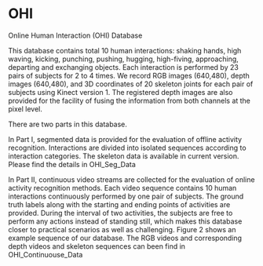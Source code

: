 # OHI

Online Human Interaction (OHI) Database

This database contains total 10 human interactions: shaking hands, high waving, kicking, punching, pushing, hugging, high-fiving, approaching, departing and exchanging objects. Each interaction is performed by 23 pairs of subjects for 2 to 4 times. 
We record RGB images (640,480), depth images (640,480), and 3D coordinates of 20 skeleton joints for each pair of subjects using Kinect version 1. The registered depth images are also provided for the facility of fusing the information from both channels at the pixel level. 

There are two parts in this database.

In Part I, segmented data is provided for the evaluation of offline activity recognition. Interactions are divided into isolated sequences according to interaction categories. The skeleton data is available in current version. 
Please find the details in OHI_Seg_Data

In Part II, continuous video streams are collected for the evaluation of online activity recognition methods. Each video sequence contains 10 human interactions continuously performed by one pair of subjects. The ground truth labels along with the starting and ending points of activities are provided. During the interval of two activities, the subjects are free to perform any actions instead of standing still, which makes this database closer to practical scenarios as well as challenging. Figure 2 shows an example sequence of our database. 
The RGB videos and corresponding depth videos and skeleton sequences can been find in OHI_Continuouse_Data

